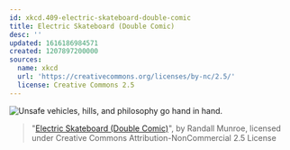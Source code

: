 ```yaml
---
id: xkcd.409-electric-skateboard-double-comic
title: Electric Skateboard (Double Comic)
desc: ''
updated: 1616186984571
created: 1207897200000
sources:
  name: xkcd
  url: 'https://creativecommons.org/licenses/by-nc/2.5/'
  license: Creative Commons 2.5
---
```

![Unsafe vehicles, hills, and philosophy go hand in hand.](https://imgs.xkcd.com/comics/electric_skateboard_double_comic.png)
> "[Electric Skateboard (Double Comic)](https://xkcd.com/409/)", by Randall Munroe, licensed under Creative Commons Attribution-NonCommercial 2.5 License
